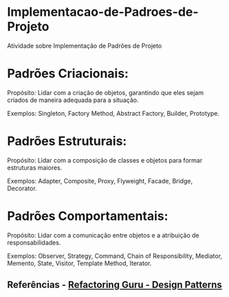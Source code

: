 # Implementacao-de-Padroes-de-Projeto
Atividade sobre Implementação de Padrões de Projeto

# Padrões Criacionais:
Propósito: Lidar com a criação de objetos, garantindo que eles sejam criados de maneira adequada para a situação.

Exemplos: Singleton, Factory Method, Abstract Factory, Builder, Prototype.

# Padrões Estruturais:
Propósito: Lidar com a composição de classes e objetos para formar estruturas maiores.

Exemplos: Adapter, Composite, Proxy, Flyweight, Facade, Bridge, Decorator.

# Padrões Comportamentais:
Propósito: Lidar com a comunicação entre objetos e a atribuição de responsabilidades.

Exemplos: Observer, Strategy, Command, Chain of Responsibility, Mediator, Memento, State, Visitor, Template Method, Iterator.

## Referências - [Refactoring Guru - Design Patterns](https://refactoring.guru/pt-br/design-patterns)
